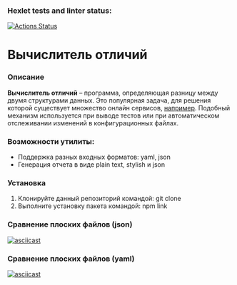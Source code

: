### Hexlet tests and linter status:
[![Actions Status](https://github.com/individ/qa-auto-engineer-javascript-project-87/actions/workflows/hexlet-check.yml/badge.svg)](https://github.com/individ/qa-auto-engineer-javascript-project-87/actions)

# Вычислитель отличий  
### Описание  
**Вычислитель отличий** – программа, определяющая разницу между двумя структурами данных. Это популярная задача, для решения которой существует множество онлайн сервисов, [например](http://www.jsondiff.com/). Подобный механизм используется при выводе тестов или при автоматическом отслеживании изменений в конфигурационных файлах.  
  
### Возможности утилиты:  
* Поддержка разных входных форматов: yaml, json  
* Генерация отчета в виде plain text, stylish и json 
  
### Установка  
1. Клонируйте данный репозиторий командой: git clone  
2. Выполните установку пакета командой: npm link

### Сравнение плоских файлов (json)  
[![asciicast](https://asciinema.org/a/Vzplj8S8pP4Kpo8853dBTg052.svg)](https://asciinema.org/a/Vzplj8S8pP4Kpo8853dBTg052)

### Сравнение плоских файлов (yaml)  
[![asciicast](https://asciinema.org/a/0eIKLegWhlFzxjem3WESf5Z5p.svg)](https://asciinema.org/a/0eIKLegWhlFzxjem3WESf5Z5p)
